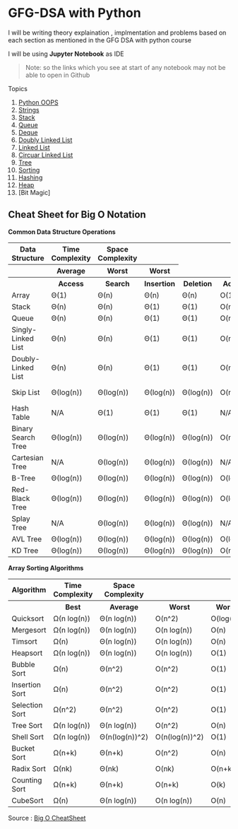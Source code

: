 # GFG-DSA with Python

I will be writing theory explaination , implmentation and problems based on each section as mentioned in the GFG DSA with python course

I will be using **Jupyter Notebook** as IDE

> Note:  so the links which you see at start of any notebook may not be able to open in Github 

Topics 

1. [Python OOPS](https://github.com/ChandrashekharRobbi/GFG-DSA/blob/main/Python%20(OOPS).ipynb)
4. [Strings](https://github.com/ChandrashekharRobbi/GFG-DSA/blob/main/Strings.ipynb)
2. [Stack](https://github.com/ChandrashekharRobbi/GFG-DSA/blob/main/Stack.ipynb)
9. [Queue](https://github.com/ChandrashekharRobbi/GFG-DSA/blob/main/Queue.ipynb)
3. [Deque](https://github.com/ChandrashekharRobbi/GFG-DSA/blob/main/Deque.ipynb)
6. [Doubly Linked List](https://github.com/ChandrashekharRobbi/GFG-DSA/blob/main/Doubly%20Linked%20List.ipynb)
7. [Linked List](https://github.com/ChandrashekharRobbi/GFG-DSA/blob/main/Linked%20List.ipynb)
6. [Circuar Linked List](https://github.com/ChandrashekharRobbi/GFG-DSA/blob/main/Circular%20Linked%20List.ipynb)
7. [Tree](https://github.com/ChandrashekharRobbi/GFG-DSA/blob/main/Binary%20Search%20Tree.ipynb)
8. [Sorting](https://github.com/ChandrashekharRobbi/GFG-DSA/blob/main/Sorting.ipynb)
10. [Hashing](https://github.com/ChandrashekharRobbi/GFG-DSA/blob/main/Hashing.ipynb)
11. [Heap](https://github.com/ChandrashekharRobbi/GFG-DSA/blob/main/Heap.ipynb)
12. [Bit Magic]





## Cheat Sheet for Big O Notation



**Common Data Structure Operations**


<table>

<tbody>

<tr>

<th>Data Structure</th>

<th >Time Complexity</th>

<th>Space Complexity</th>

</tr>

<tr>

<th></th>

<th >Average</th>

<th >Worst</th>

<th>Worst</th>

</tr>

<tr>

<th></th>

<th>Access</th>

<th>Search</th>

<th>Insertion</th>

<th>Deletion</th>

<th>Access</th>

<th>Search</th>

<th>Insertion</th>

<th>Deletion</th>

<th></th>

</tr>

<tr>

<td>Array</td>

<td>Θ(1)</td>

<td>Θ(n)</td>

<td>Θ(n)</td>

<td>Θ(n)</td>

<td>O(1)</td>

<td>O(n)</td>

<td>O(n)</td>

<td>O(n)</td>

<td>O(n)</td>

</tr>

<tr>

<td>Stack</td>

<td>Θ(n)</td>

<td>Θ(n)</td>

<td>Θ(1)</td>

<td>Θ(1)</td>

<td>O(n)</td>

<td>O(n)</td>

<td>O(1)</td>

<td>O(1)</td>

<td>O(n)</td>

</tr>

<tr>

<td>Queue</td>

<td>Θ(n)</td>

<td>Θ(n)</td>

<td>Θ(1)</td>

<td>Θ(1)</td>

<td>O(n)</td>

<td>O(n)</td>

<td>O(1)</td>

<td>O(1)</td>

<td>O(n)</td>

</tr>

<tr>

<td>Singly-Linked List</td>

<td>Θ(n)</td>

<td>Θ(n)</td>

<td>Θ(1)</td>

<td>Θ(1)</td>

<td>O(n)</td>

<td>O(n)</td>

<td>O(1)</td>

<td>O(1)</td>

<td>O(n)</td>

</tr>

<tr>

<td>Doubly-Linked List</td>

<td>Θ(n)</td>

<td>Θ(n)</td>

<td>Θ(1)</td>

<td>Θ(1)</td>

<td>O(n)</td>

<td>O(n)</td>

<td>O(1)</td>

<td>O(1)</td>

<td>O(n)</td>

</tr>

<tr>

<td>Skip List</td>

<td>Θ(log(n))</td>

<td>Θ(log(n))</td>

<td>Θ(log(n))</td>

<td>Θ(log(n))</td>

<td>O(n)</td>

<td>O(n)</td>

<td>O(n)</td>

<td>O(n)</td>

<td>O(n log(n))</td>

</tr>

<tr>

<td>Hash Table</td>

<td>N/A</td>

<td>Θ(1)</td>

<td>Θ(1)</td>

<td>Θ(1)</td>

<td>N/A</td>

<td>O(n)</td>

<td>O(n)</td>

<td>O(n)</td>

<td>O(n)</td>

</tr>

<tr>

<td>Binary Search Tree</td>

<td>Θ(log(n))</td>

<td>Θ(log(n))</td>

<td>Θ(log(n))</td>

<td>Θ(log(n))</td>

<td>O(n)</td>

<td>O(n)</td>

<td>O(n)</td>

<td>O(n)</td>

<td>O(n)</td>

</tr>

<tr>

<td>Cartesian Tree</td>

<td>N/A</td>

<td>Θ(log(n))</td>

<td>Θ(log(n))</td>

<td>Θ(log(n))</td>

<td>N/A</td>

<td>O(n)</td>

<td>O(n)</td>

<td>O(n)</td>

<td>O(n)</td>

</tr>

<tr>

<td>B-Tree</td>

<td>Θ(log(n))</td>

<td>Θ(log(n))</td>

<td>Θ(log(n))</td>

<td>Θ(log(n))</td>

<td>O(log(n))</td>

<td>O(log(n))</td>

<td>O(log(n))</td>

<td>O(log(n))</td>

<td>O(n)</td>

</tr>

<tr>

<td>Red-Black Tree</td>

<td>Θ(log(n))</td>

<td>Θ(log(n))</td>

<td>Θ(log(n))</td>

<td>Θ(log(n))</td>

<td>O(log(n))</td>

<td>O(log(n))</td>

<td>O(log(n))</td>

<td>O(log(n))</td>

<td>O(n)</td>

</tr>

<tr>

<td>Splay Tree</td>

<td>N/A</td>

<td>Θ(log(n))</td>

<td>Θ(log(n))</td>

<td>Θ(log(n))</td>

<td>N/A</td>

<td>O(log(n))</td>

<td>O(log(n))</td>

<td>O(log(n))</td>

<td>O(n)</td>

</tr>

<tr>

<td>AVL Tree</td>

<td>Θ(log(n))</td>

<td>Θ(log(n))</td>

<td>Θ(log(n))</td>

<td>Θ(log(n))</td>

<td>O(log(n))</td>

<td>O(log(n))</td>

<td>O(log(n))</td>

<td>O(log(n))</td>

<td>O(n)</td>

</tr>

<tr>

<td>KD Tree</td>

<td>Θ(log(n))</td>

<td>Θ(log(n))</td>

<td>Θ(log(n))</td>

<td>Θ(log(n))</td>

<td>O(n)</td>

<td>O(n)</td>

<td>O(n)</td>

<td>O(n)</td>

<td>O(n)</td>

</tr>

</tbody>

</table>

**Array Sorting Algorithms**


<table>

<tbody>

<tr>

<th>Algorithm</th>

<th >Time Complexity</th>

<th>Space Complexity</th>

</tr>

<tr>

<th></th>

<th>Best</th>

<th>Average</th>

<th>Worst</th>

<th>Worst</th>

</tr>

<tr>

<td>Quicksort</td>

<td>Ω(n log(n))</td>

<td>Θ(n log(n))</td>

<td>O(n^2)</td>

<td>O(log(n))</td>

</tr>

<tr>

<td>Mergesort</td>

<td>Ω(n log(n))</td>

<td>Θ(n log(n))</td>

<td>O(n log(n))</td>

<td>O(n)</td>

</tr>

<tr>

<td>Timsort</td>

<td>Ω(n)</td>

<td>Θ(n log(n))</td>

<td>O(n log(n))</td>

<td>O(n)</td>

</tr>

<tr>

<td>Heapsort</td>

<td>Ω(n log(n))</td>

<td>Θ(n log(n))</td>

<td>O(n log(n))</td>

<td>O(1)</td>

</tr>

<tr>

<td>Bubble Sort</td>

<td>Ω(n)</td>

<td>Θ(n^2)</td>

<td>O(n^2)</td>

<td>O(1)</td>

</tr>

<tr>

<td>Insertion Sort</td>

<td>Ω(n)</td>

<td>Θ(n^2)</td>

<td>O(n^2)</td>

<td>O(1)</td>

</tr>

<tr>

<td>Selection Sort</td>

<td>Ω(n^2)</td>

<td>Θ(n^2)</td>

<td>O(n^2)</td>

<td>O(1)</td>

</tr>

<tr>

<td>Tree Sort</td>

<td>Ω(n log(n))</td>

<td>Θ(n log(n))</td>

<td>O(n^2)</td>

<td>O(n)</td>

</tr>

<tr>

<td>Shell Sort</td>

<td>Ω(n log(n))</td>

<td>Θ(n(log(n))^2)</td>

<td>O(n(log(n))^2)</td>

<td>O(1)</td>

</tr>

<tr>

<td>Bucket Sort</td>

<td>Ω(n+k)</td>

<td>Θ(n+k)</td>

<td>O(n^2)</td>

<td>O(n)</td>

</tr>

<tr>

<td>Radix Sort</td>

<td>Ω(nk)</td>

<td>Θ(nk)</td>

<td>O(nk)</td>

<td>O(n+k)</td>

</tr>

<tr>

<td>Counting Sort</td>

<td>Ω(n+k)</td>

<td>Θ(n+k)</td>

<td>O(n+k)</td>

<td>O(k)</td>

</tr>

<tr>

<td>CubeSort</td>

<td>Ω(n)</td>

<td>Θ(n log(n))</td>

<td>O(n log(n))</td>

<td>O(n)</td>

</tr>

</tbody>

</table>





Source : [Big O CheatSheet](https://www.bigocheatsheet.com)
